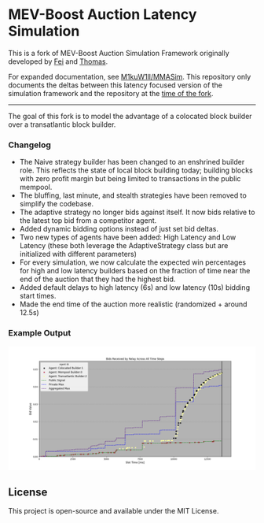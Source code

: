 # MEV-Boost Auction Latency Simulation

This is a fork of MEV-Boost Auction Simulation Framework originally developed by [Fei](https://twitter.com/William33203632) and [Thomas](https://twitter.com/soispoke).

For expanded documentation, see [M1kuW1ll/MMASim](https://github.com/M1kuW1ll/MMASim). This repository only documents the deltas between this latency focused version of the simulation framework and the repository at the [time of the fork](https://github.com/M1kuW1ll/MMASim/commit/d1448655fb3434ae27c6eb636b0ce66cef49da66).

---

The goal of this fork is to model the advantage of a colocated block builder over a transatlantic block builder.

### Changelog

- The Naive strategy builder has been changed to an enshrined builder role. This reflects the state of local block building today; building blocks with zero profit margin but being limited to transactions in the public mempool.
- The bluffing, last minute, and stealth strategies have been removed to simplify the codebase.
- The adaptive strategy no longer bids against itself. It now bids relative to the latest top bid from a competitor agent. 
- Added dynamic bidding options instead of just set bid deltas.
- Two new types of agents have been added: High Latency and Low Latency (these both leverage the AdaptiveStrategy class but are initialized with different parameters)
- For every simulation, we now calculate the expected win percentages for high and low latency builders based on the fraction of time near the end of the auction that they had the highest bid.
- Added default delays to high latency (6s) and low latency (10s) bidding start times.
- Made the end time of the auction more realistic (randomized + around 12.5s)

### Example Output

![](./resources/example-dynamic-bids.png)


## License
This project is open-source and available under the MIT License.
